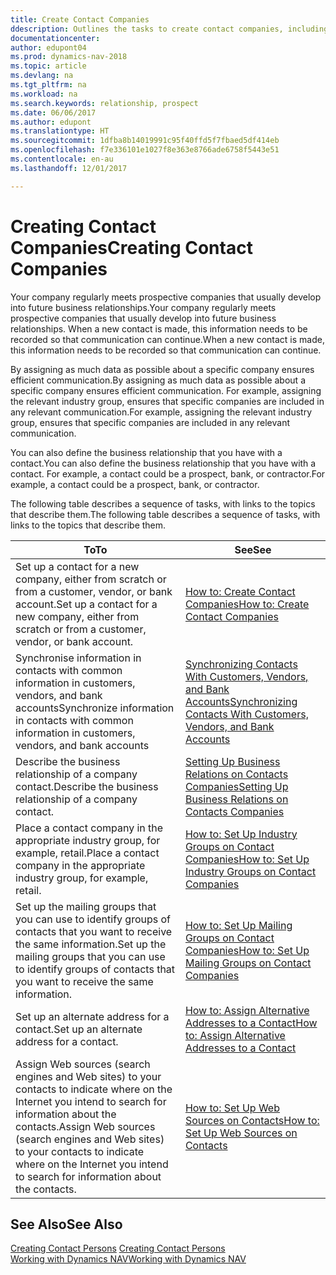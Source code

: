 ```yaml
---
title: Create Contact Companies
ddescription: Outlines the tasks to create contact companies, including assigning relevant data about prospects and defining the business relationships you have with companies.
documentationcenter: 
author: edupont04
ms.prod: dynamics-nav-2018
ms.topic: article
ms.devlang: na
ms.tgt_pltfrm: na
ms.workload: na
ms.search.keywords: relationship, prospect
ms.date: 06/06/2017
ms.author: edupont
ms.translationtype: HT
ms.sourcegitcommit: 1dfba8b14019991c95f40ffd5f7fbaed5df414eb
ms.openlocfilehash: f7e336101e1027f8e363e8766ade6758f5443e51
ms.contentlocale: en-au
ms.lasthandoff: 12/01/2017

---
```

# <a name="creating-contact-companies"></a><span data-ttu-id="94619-102">Creating Contact Companies</span><span class="sxs-lookup"><span data-stu-id="94619-102">Creating Contact Companies</span></span>
<span data-ttu-id="94619-103">Your company regularly meets prospective companies that usually develop into future business relationships.</span><span class="sxs-lookup"><span data-stu-id="94619-103">Your company regularly meets prospective companies that usually develop into future business relationships.</span></span> <span data-ttu-id="94619-104">When a new contact is made, this information needs to be recorded so that communication can continue.</span><span class="sxs-lookup"><span data-stu-id="94619-104">When a new contact is made, this information needs to be recorded so that communication can continue.</span></span>

<span data-ttu-id="94619-105">By assigning as much data as possible about a specific company ensures efficient communication.</span><span class="sxs-lookup"><span data-stu-id="94619-105">By assigning as much data as possible about a specific company ensures efficient communication.</span></span> <span data-ttu-id="94619-106">For example, assigning the relevant industry group, ensures that specific companies are included in any relevant communication.</span><span class="sxs-lookup"><span data-stu-id="94619-106">For example, assigning the relevant industry group, ensures that specific companies are included in any relevant communication.</span></span>

<span data-ttu-id="94619-107">You can also define the business relationship that you have with a contact.</span><span class="sxs-lookup"><span data-stu-id="94619-107">You can also define the business relationship that you have with a contact.</span></span> <span data-ttu-id="94619-108">For example, a contact could be a prospect, bank, or contractor.</span><span class="sxs-lookup"><span data-stu-id="94619-108">For example, a contact could be a prospect, bank, or contractor.</span></span>

<span data-ttu-id="94619-109">The following table describes a sequence of tasks, with links to the topics that describe them.</span><span class="sxs-lookup"><span data-stu-id="94619-109">The following table describes a sequence of tasks, with links to the topics that describe them.</span></span> 

| <span data-ttu-id="94619-110">To</span><span class="sxs-lookup"><span data-stu-id="94619-110">To</span></span> | <span data-ttu-id="94619-111">See</span><span class="sxs-lookup"><span data-stu-id="94619-111">See</span></span> |
| --- | --- |
| <span data-ttu-id="94619-112">Set up a contact for a new company, either from scratch or from a customer, vendor, or bank account.</span><span class="sxs-lookup"><span data-stu-id="94619-112">Set up a contact for a new company, either from scratch or from a customer, vendor, or bank account.</span></span> |[<span data-ttu-id="94619-113">How to: Create Contact Companies</span><span class="sxs-lookup"><span data-stu-id="94619-113">How to: Create Contact Companies</span></span>](marketing-how-create-contact-companies.md) |
| <span data-ttu-id="94619-114">Synchronise information in contacts with common information in customers, vendors, and bank accounts</span><span class="sxs-lookup"><span data-stu-id="94619-114">Synchronize information in contacts with common information in customers, vendors, and bank accounts</span></span> |[<span data-ttu-id="94619-115">Synchronizing Contacts With Customers, Vendors, and Bank Accounts</span><span class="sxs-lookup"><span data-stu-id="94619-115">Synchronizing Contacts With Customers, Vendors, and Bank Accounts</span></span>](marketing-synchronize-contacts-customers-vendors-bank-accounts.md) |
| <span data-ttu-id="94619-116">Describe the business relationship of a company contact.</span><span class="sxs-lookup"><span data-stu-id="94619-116">Describe the business relationship of a company contact.</span></span> |[<span data-ttu-id="94619-117">Setting Up Business Relations on Contacts Companies</span><span class="sxs-lookup"><span data-stu-id="94619-117">Setting Up Business Relations on Contacts Companies</span></span>](marketing-business-relations.md) |
| <span data-ttu-id="94619-118">Place a contact company in the appropriate industry group, for example, retail.</span><span class="sxs-lookup"><span data-stu-id="94619-118">Place a contact company in the appropriate industry group, for example, retail.</span></span> |[<span data-ttu-id="94619-119">How to: Set Up Industry Groups on Contact Companies</span><span class="sxs-lookup"><span data-stu-id="94619-119">How to: Set Up Industry Groups on Contact Companies</span></span>](marketing-industry-groups.md) |
| <span data-ttu-id="94619-120">Set up the mailing groups that you can use to identify groups of contacts that you want to receive the same information.</span><span class="sxs-lookup"><span data-stu-id="94619-120">Set up the mailing groups that you can use to identify groups of contacts that you want to receive the same information.</span></span> |[<span data-ttu-id="94619-121">How to: Set Up Mailing Groups on Contact Companies</span><span class="sxs-lookup"><span data-stu-id="94619-121">How to: Set Up Mailing Groups on Contact Companies</span></span>](marketing-mailing-groups.md) |
| <span data-ttu-id="94619-122">Set up an alternate address for a contact.</span><span class="sxs-lookup"><span data-stu-id="94619-122">Set up an alternate address for a contact.</span></span> |[<span data-ttu-id="94619-123">How to: Assign Alternative Addresses to a Contact</span><span class="sxs-lookup"><span data-stu-id="94619-123">How to: Assign Alternative Addresses to a Contact</span></span>](marketing-how-assign-alternate-address.md) |
| <span data-ttu-id="94619-124">Assign Web sources (search engines and Web sites) to your contacts to indicate where on the Internet you intend to search for information about the contacts.</span><span class="sxs-lookup"><span data-stu-id="94619-124">Assign Web sources (search engines and Web sites) to your contacts to indicate where on the Internet you intend to search for information about the contacts.</span></span> |[<span data-ttu-id="94619-125">How to: Set Up Web Sources on Contacts</span><span class="sxs-lookup"><span data-stu-id="94619-125">How to: Set Up Web Sources on Contacts</span></span>](marketing-web-sources.md) |

## <a name="see-also"></a><span data-ttu-id="94619-126">See Also</span><span class="sxs-lookup"><span data-stu-id="94619-126">See Also</span></span>
<span data-ttu-id="94619-127">[Creating Contact Persons](marketing-create-contact-persons.md) </span><span class="sxs-lookup"><span data-stu-id="94619-127">[Creating Contact Persons](marketing-create-contact-persons.md) </span></span>  
[<span data-ttu-id="94619-128">Working with Dynamics NAV</span><span class="sxs-lookup"><span data-stu-id="94619-128">Working with Dynamics NAV</span></span>](ui-work-product.md)

